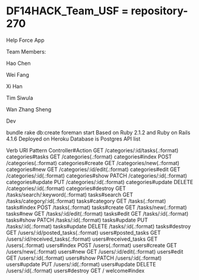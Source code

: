 DF14HACK_Team_USF = repository-270
=================
Help Force App

Team Members:

Hao Chen

Wei Fang

Xi Han

Tim Siwula

Wan Zhang Sheng

Dev

bundle
rake db:create
foreman start
Based on Ruby 2.1.2 and Ruby on Rails 4.1.6
Deployed on Heroku
Database is Postgres
API list

Verb   URI Pattern                         Controller#Action
GET    /categories/:id/tasks(.:format)     categories#tasks
GET    /categories(.:format)               categories#index
POST   /categories(.:format)               categories#create
GET    /categories/new(.:format)           categories#new
GET    /categories/:id/edit(.:format)      categories#edit
GET    /categories/:id(.:format)           categories#show
PATCH  /categories/:id(.:format)           categories#update
PUT    /categories/:id(.:format)           categories#update
DELETE /categories/:id(.:format)           categories#destroy
GET    /tasks/search/:keyword(.:format)    tasks#search
GET    /tasks/category/:id(.:format)       tasks#category
GET    /tasks(.:format)                    tasks#index
POST   /tasks(.:format)                    tasks#create
GET    /tasks/new(.:format)                tasks#new
GET    /tasks/:id/edit(.:format)           tasks#edit
GET    /tasks/:id(.:format)                tasks#show
PATCH  /tasks/:id(.:format)                tasks#update
PUT    /tasks/:id(.:format)                tasks#update
DELETE /tasks/:id(.:format)                tasks#destroy
GET    /users/:id/posted_tasks(.:format)   users#posted_tasks
GET    /users/:id/received_tasks(.:format) users#received_tasks
GET    /users(.:format)                    users#index
POST   /users(.:format)                    users#create
GET    /users/new(.:format)                users#new
GET    /users/:id/edit(.:format)           users#edit
GET    /users/:id(.:format)                users#show
PATCH  /users/:id(.:format)                users#update
PUT    /users/:id(.:format)                users#update
DELETE /users/:id(.:format)                users#destroy
GET    /                                   welcome#index
